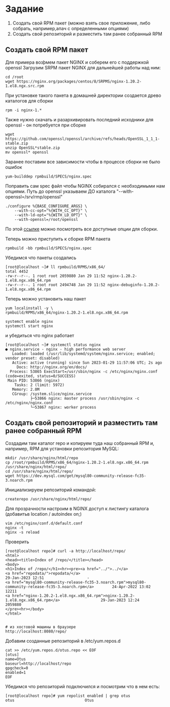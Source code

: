 # Задание
1. Создать свой RPM пакет (можно взять свое приложение, либо собрать, например,апач с определенными опциями)
2. Создать свой репозиторий и разместить там ранее собранный RPM

## Создать свой RPM пакет

Для примера возþмем пакет NGINX и соберем его с поддержкой openssl
Загрузим SRPM пакет NGINX для дальнейшей работы над ним:
```
cd /root
wget https://nginx.org/packages/centos/8/SRPMS/nginx-1.20.2-1.el8.ngx.src.rpm
```

При установке такого пакета в домашней директории создается древо каталогов для сборки

```
rpm -i nginx-1.*
```

Также нужно скачать и разархивировать последний исходники для openssl - он потребуется при сборке

```
wget https://github.com/openssl/openssl/archive/refs/heads/OpenSSL_1_1_1-stable.zip
unzip OpenSSL*stable.zip
mv openssl* openssl
```

Заранее поставим все зависимости чтобы в процессе сборки не было ошибок

```
yum-builddep rpmbuild/SPECS/nginx.spec
```

Поправить сам spec файл чтобы NGINX собирался с необходимыми нам опциями.
Путь до openssl указываем ДО каталога "--with-openssl=/srv/rmp/openssl"

```
./configure %{BASE_CONFIGURE_ARGS} \
    --with-cc-opt="%{WITH_CC_OPT}" \
    --with-ld-opt="%{WITH_LD_OPT}" \
    --with-openssl=/root/openssl
```


По этой [ссылке](https://nginx.org/ru/docs/configure.html) можно посмотреть все доступные опции для сборки.

Теперь можно приступить к сборке RPM пакета

```
rpmbuild -bb rpmbuild/SPECS/nginx.spec
```

Убедимся что пакеты создались
```
[root@localhost ~]# ll rpmbuild/RPMS/x86_64/
total 4452
-rw-r--r--. 1 root root 2059880 Jan 29 11:52 nginx-1.20.2-1.el8.ngx.x86_64.rpm
-rw-r--r--. 1 root root 2494748 Jan 29 11:52 nginx-debuginfo-1.20.2-1.el8.ngx.x86_64.rpm
```

Теперь можно установить наш пакет

```
yum localinstall -y \
rpmbuild/RPMS/x86_64/nginx-1.20.2-1.el8.ngx.x86_64.rpm

systemct enable nginx
systemctl start nginx
```

и убедиться что nginx работает

```
[root@localhost ~]# systemctl status nginx
● nginx.service - nginx - high performance web server
   Loaded: loaded (/usr/lib/systemd/system/nginx.service; enabled; vendor preset: disabled)
   Active: active (running) since Sun 2023-01-29 11:57:06 UTC; 2s ago
     Docs: http://nginx.org/en/docs/
  Process: 53865 ExecStart=/usr/sbin/nginx -c /etc/nginx/nginx.conf (code=exited, status=0/SUCCESS)
 Main PID: 53866 (nginx)
    Tasks: 2 (limit: 5972)
   Memory: 2.0M
   CGroup: /system.slice/nginx.service
           ├─53866 nginx: master process /usr/sbin/nginx -c /etc/nginx/nginx.conf
           └─53867 nginx: worker process

```

## Создать свой репозиторий и разместить там ранее собранный RPM

Создадим там каталог repo и копируем туда наш собранный RPM и, например, RPM для установки репозитория
MySQL:

```
mkdir /usr/share/nginx/html/repo
cp /root/rpmbuild/RPMS/x86_64/nginx-1.20.2-1.el8.ngx.x86_64.rpm /usr/share/nginx/html/repo/
cd /usr/share/nginx/html/repo/
wget https://dev.mysql.com/get/mysql80-community-release-fc35-3.noarch.rpm
```

Инициализируем репозиторий командой:

```
createrepo /usr/share/nginx/html/repo/
```

Для прозрачности настроим в NGINX доступ к листингу каталога (добавитьв location / autoindex on;)

```
vim /etc/nginx/conf.d/default.conf
nginx -t
nginx -s reload
```

Проверить

```
[root@localhost repo]# curl -a http://localhost/repo/
<html>
<head><title>Index of /repo/</title></head>
<body>
<h1>Index of /repo/</h1><hr><pre><a href="../">../</a>
<a href="repodata/">repodata/</a>                                          29-Jan-2023 12:51                   -
<a href="mysql80-community-release-fc35-3.noarch.rpm">mysql80-community-release-fc35-3.noarch.rpm</a>        24-Apr-2022 13:02               12211
<a href="nginx-1.20.2-1.el8.ngx.x86_64.rpm">nginx-1.20.2-1.el8.ngx.x86_64.rpm</a>                  29-Jan-2023 12:24             2059880
</pre><hr></body>
</html>


# из хостовой машины в браузере
http://localhost:8080/repo/
```

Добавим созданные репозиторий в /etc/yum.repos.d

```
cat >> /etc/yum.repos.d/otus.repo << EOF
[otus]
name=Otus
baseurl=http://localhost/repo
gpgcheck=0
enabled=1
EOF
```

Убедимся что репозиторий подключился и посмотрим что в нем есть:

```
[root@localhost repo]# yum repolist enabled | grep otus
otus                               Otus

```
